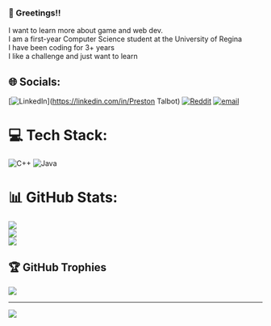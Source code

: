 ### 💫 Greetings!!
I want to learn more about game and web dev.<br>I am a first-year Computer Science student at the University of Regina<br>I have been coding for 3+ years<br>I like a challenge and just want to learn<br>


## 🌐 Socials:
[![LinkedIn](https://img.shields.io/badge/LinkedIn-%230077B5.svg?logo=linkedin&logoColor=white)](https://linkedin.com/in/Preston Talbot) [![Reddit](https://img.shields.io/badge/Reddit-%23FF4500.svg?logo=Reddit&logoColor=white)](https://reddit.com/user/u/Tiny_Can5179) [![email](https://img.shields.io/badge/Email-D14836?logo=gmail&logoColor=white)](mailto:prestontalbot.28@gmail.com) 

# 💻 Tech Stack:
![C++](https://img.shields.io/badge/c++-%2300599C.svg?style=for-the-badge&logo=c%2B%2B&logoColor=white) ![Java](https://img.shields.io/badge/java-%23ED8B00.svg?style=for-the-badge&logo=openjdk&logoColor=white)
# 📊 GitHub Stats:
![](https://github-readme-stats.vercel.app/api?username=DatSpeedyBoi&theme=shadow_green&hide_border=false&include_all_commits=false&count_private=false)<br/>
![](https://nirzak-streak-stats.vercel.app/?user=DatSpeedyBoi&theme=shadow_green&hide_border=false)<br/>
![](https://github-readme-stats.vercel.app/api/top-langs/?username=DatSpeedyBoi&theme=shadow_green&hide_border=false&include_all_commits=false&count_private=false&layout=compact)

## 🏆 GitHub Trophies
![](https://github-profile-trophy.vercel.app/?username=DatSpeedyBoi&theme=shadow_red&no-frame=false&no-bg=true&margin-w=4)

---
[![](https://visitcount.itsvg.in/api?id=DatSpeedyBoi&icon=0&color=0)](https://visitcount.itsvg.in)

<!-- Proudly created with GPRM ( https://gprm.itsvg.in ) -->
